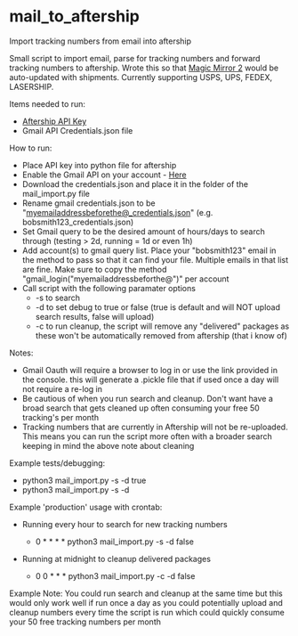 # mail_to_aftership
Import tracking numbers from email into aftership

Small script to import email, parse for tracking numbers and forward tracking numbers to aftership. Wrote this so that [Magic Mirror 2](https://github.com/MichMich/MagicMirror) would be auto-updated with shipments. Currently supporting USPS, UPS, FEDEX, LASERSHIP.

Items needed to run:
  - [Aftership API Key](https://admin.aftership.com/settings/api-keys)
  - Gmail API Credentials.json file
  
How to run:
  - Place API key into python file for aftership
  - Enable the Gmail API on your account - [Here](https://developers.google.com/gmail/api/quickstart/python) 
  - Download the credentials.json and place it in the folder of the mail_import.py file
  - Rename gmail credentials.json to be "myemailaddressbeforethe@_credentials.json" (e.g. bobsmith123_credentials.json)
  - Set Gmail query to be the desired amount of hours/days to search through (testing > 2d, running = 1d or even 1h)
  - Add account(s) to gmail query list. Place your "bobsmith123" email in the method to pass so that it can find your file. Multiple emails in that list are fine. Make sure to copy the method "gmail_login("myemailaddressbeforthe@")" per account
  - Call script with the following paramater options
    - -s to search 
    - -d to set debug to true or false (true is default and will NOT upload search results, false will upload)
    - -c to run cleanup, the script will remove any "delivered" packages as these won't be automatically removed from aftership (that i know of)
    
Notes:
  - Gmail Oauth will require a browser to log in or use the link provided in the console. this will generate a .pickle file that if used once a day will not require a re-log in
  - Be cautious of when you run search and cleanup. Don't want have a broad search that gets cleaned up often consuming your free 50 tracking's per month
  - Tracking numbers that are currently in Aftership will not be re-uploaded. This means you can run the script more often with a broader search keeping in mind the above note about cleaning
  
Example tests/debugging:

- python3 mail_import.py -s -d true 
- python3 mail_import.py -s -d

Example 'production' usage with crontab:

- Running every hour to search for new tracking numbers
  - 0 * * * * python3 mail_import.py -s -d false

- Running at midnight to cleanup delivered packages 
  - 0 0 * * * python3 mail_import.py -c -d false

Example Note: You could run search and cleanup at the same time but this would only work well if run once a day as you
could potentially upload and cleanup numbers every time the script is run which could quickly consume your 50 free tracking numbers per month
